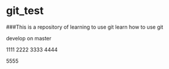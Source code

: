 # git_test



###This is a repository of learning to use git
learn how to use git






develop on master

1111
2222
3333
4444

5555

